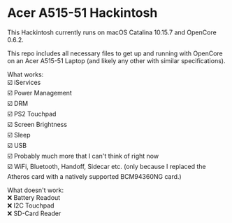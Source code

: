 # Acer A515-51 Hackintosh

This Hackintosh currently runs on macOS Catalina 10.15.7 and OpenCore 0.6.2.

This repo includes all necessary files to get up and running with OpenCore on an Acer A515-51 Laptop (and likely any other with similar specifications).

What works:<br>
☑️ iServices<br>
☑️ Power Management<br>
☑️ DRM<br>
☑️ PS2 Touchpad<br>
☑️ Screen Brightness<br>
☑️ Sleep<br>
☑️ USB<br>
☑️ Probably much more that I can't think of right now<br>
☑️ WiFi, Bluetooth, Handoff, Sidecar etc. (only because I replaced the Atheros card with a natively supported BCM94360NG card.)

What doesn't work:<br>
❌ Battery Readout<br>
❌ I2C Touchpad<br>
❌ SD-Card Reader
